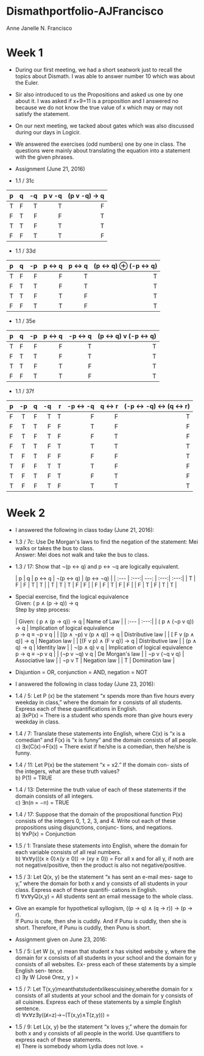 # Dismathportfolio-AJFrancisco
Anne Janelle N. Francisco

# Week 1
- During our first meeting, we had a short seatwork just to recall the topics about Dismath. I was able to answer number 10 which was about the Euler.
- Sir also introduced to us the Propositions and asked us one by one about it. I was asked if x+9=11 is a proposition and I answered no because we do not know the true value of x which may or may not satisfy the statement.
- On our next meeting, we tacked about gates which was also discussed during our days in Logicir. 
- We answered the exercises (odd numbers) one by one in class. The questions were mainly about translating the equation into a statement with the given phrases. 



- Assignment (June 21, 2016)
- 1.1 / 31c

| p | q | -q | p v -q | (p v -q) → q |
| :--- | :---:| ---: | ---: | ---: |
| T | F | T | T | F |
| F | T | F | F | T |
| T | T | F | T | T |
| F | F | T | T | F |

- 1.1 / 33d

| p | q | -p | p ↔ q | p ↔ q | (p ↔ q)  ⊕  (-p ↔ q)|
| :--- | :---:| ---: | ---: | ---: | ---: |
| T | F | F | F | T | T |
| F | T | T | F | T | T |
| T | T | F | T | F | T |
| F | F | T | T | F | T |

- 1.1 / 35e

| p | q | -p | p ↔ q | -p ↔ q | (p ↔ q) v (-p ↔ q)|
| :--- | :---:| ---: | ---: | ---: | ---: |
| T | F | F | F | T | T |
| F | T | T | F | T | T |
| T | T | F | T | F | T |
| F | F | T | T | F | T |

- 1.1 / 37f

| p | -p | q | -q | r | -p ↔ -q | q ↔ r | (-p ↔ -q) ↔ (q ↔ r) |
| :--- | :---:| ---: | ---: | ---: | ---: | ---: | ---: |
| F | T | F | T | T | F | F | T |
| F | T | T | F | F | T | F | F |
| F | T | F | T | F | F | T | F |
| F | T | T | F | T | T | T | T |
| T | F | T | F | F | F | F | T |
| T | F | F | T | T | T | F | F | 
| T | F | T | F | T | F | T | F |
| T | F | F | T | F | T | T | T |


# Week 2
- I answered the following in class today (June 21, 2016):


- 1.3 / 7c: Use De Morgan's laws to find the negation of the statement: Mei walks or takes the bus to class. <br> Answer: Mei does not walk and take the bus to class.

- 1.3 / 17: Show that ¬(p ↔ q) and p ↔ ¬q are logically equivalent.

  | p | q | p ↔ q | ¬(p ↔ q) | (p ↔ ¬q) |
| :--- | :---:| ---: | :---:| :---:|
| T | F | F | T | T |
| T | T | T | F | F |
| F | F | T | F | F |
| F | T | F | T | T |

- Special exercise, find the logical equivalence <br> Given: ( p ∧ (p → q)) → q <br> Step by step process:

  | Given: ( p ∧ (p → q)) → q | Name of Law |
| :--- | :---:|
| ( p ∧ (¬p v q)) → q | Implication of logical equivalence <br> p → q ≡ ¬p v q |
| [(p ∧ ¬p) v (p ∧ q)] → q | Distributive law |
| [ F v (p ∧ q)] → q | Negation law |
| [(F v p) ∧ (F v q)] → q | Distributive law |
| (p ∧ q) → q | Identity law |
| ¬(p ∧ q) v q | Implication of logical equivalence <br> p → q ≡ ¬p v q |
| (¬p v ¬q) v q | De Morgan's law |
| ¬p v (¬q v q) | Associative law |
| ¬p v T | Negation law |
| T | Domination law |

- Disjuntion = OR, conjunction = AND, negation = NOT
- I answered the following in class today (June 23, 2016):

- 1.4 / 5: Let P (x) be the statement “x spends more than five hours every weekday in class,” where the domain for x consists of all students. Express each of these quantifications in English.<br> a) ∃xP(x) = There is a student who spends more than give hours every weekday in class.

- 1.4 / 7: Translate these statements into English, where C(x) is “x is a comedian” and F(x) is “x is funny” and the domain consists of all people.<br> c) ∃x(C(x)→F(x)) = There exist if he/she is a comedian, then he/she is funny.

- 1.4 / 11: Let P(x) be the statement “x = x2.” If the domain con- sists of the integers, what are these truth values?<br> b) P(1) = TRUE

- 1.4 / 13: Determine the truth value of each of these statements if the domain consists of all integers.<br> c) ∃n(n = −n) = TRUE

- 1.4 / 17: Suppose that the domain of the propositional function P(x) consists of the integers 0, 1, 2, 3, and 4. Write out each of these propositions using disjunctions, conjunc- tions, and negations.<br> b) ∀xP(x) = Conjunction

- 1.5 / 1: Translate these statements into English, where the domain for each variable consists of all real numbers.<br> b) ∀x∀y(((x ≥ 0)∧(y ≥ 0)) → (xy ≥ 0)) = For all x and for all y, if noth are not negative/positive, then the product is also not negative/positive.

- 1.5 / 3: Let Q(x, y) be the statement “x has sent an e-mail mes- sage to y,” where the domain for both x and y consists of all students in your class. Express each of these quantifi- cations in English.<br> f) ∀x∀yQ(x,y) = All students sent an email message to the whole class.

- Give an example for hypothetical syllogism, ((p → q) ∧ (q → r)) → (p → r).<br> If Punu is cute, then she is cuddly. And if Punu is cuddly, then she is short. Therefore, if Punu is cuddly, then Punu is short.

- Assignment given on June 23, 2016:

- 1.5 / 5: Let W (x, y) mean that student x has visited website y, where the domain for x consists of all students in your school and the domain for y consists of all websites. Ex- press each of these statements by a simple English sen-
tence.<br> c) ∃y W (José Orez, y ) = 

- 1.5 / 7: Let T(x,y)meanthatstudentxlikescuisiney,wherethe domain for x consists of all students at your school and the domain for y consists of all cuisines. Express each of these statements by a simple English sentence.<br> d) ∀x∀z∃y((x̸=z)→¬(T(x,y)∧T(z,y))) =

- 1.5 / 9: Let L(x, y) be the statement “x loves y,” where the domain for both x and y consists of all people in the world. Use quantifiers to express each of these statements.<br> e) There is somebody whom Lydia does not love. = 
